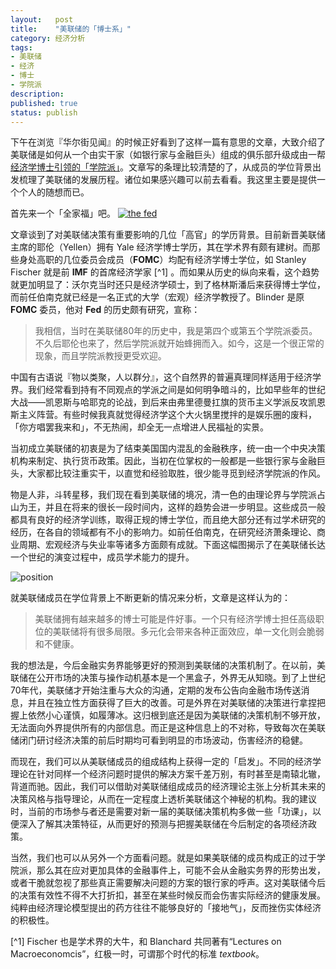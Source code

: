 ```yaml
---
layout:   post
title:    "美联储的「博士系」"
category: 经济分析 
tags:     
- 美联储 
- 经济 
- 博士 
- 学院派
description: 
published: true
status: publish
---
```

 
下午在浏览『华尔街见闻』的时候正好看到了这样一篇有意思的文章，大致介绍了美联储是如何从一个由实干家（如银行家与金融巨头）组成的俱乐部升级成由一帮[经济学博士引领的「学院派」](http://wallstreetcn.com/node/75851)。文章写的条理比较清楚的了，从成员的学位背景出发梳理了美联储的发展历程。诸位如果感兴趣可以前去看看。我这里主要是提供一个个人的随想而已。

<!-- more -->

首先来一个「全家福」吧。
[![the fed](/cn/assets/images/r-figures/2014-02-12-mei-lian-chu-de-bo-shi-xi/fed.jpg)](/cn/assets/images/r-figures/2014-02-12-mei-lian-chu-de-bo-shi-xi/fed.jpg)
 
文章谈到了对美联储决策有重要影响的几位「高官」的学历背景。目前新晋美联储主席的耶伦（Yellen）拥有 Yale 经济学博士学历，其在学术界有颇有建树。而那些身处高职的几位委员会成员（**FOMC**）均配有经济学博士学位，如 Stanley Fischer 就是前 **IMF** 的首席经济学家 [^1] 。而如果从历史的纵向来看，这个趋势就更加明显了：沃尔克当时还只是经济学硕士，到了格林斯潘后来获得博士学位，而前任伯南克就已经是一名正式的大学（宏观）经济学教授了。Blinder 是原 **FOMC** 委员，他对 **Fed** 的历史颇有研究，宣称：
 
> 我相信，当时在美联储80年的历史中，我是第四个或第五个学院派委员。不久后耶伦也来了，然后学院派就开始蜂拥而入。如今，这是一个很正常的现象，而且学院派教授更受欢迎。
 
中国有古语说『物以类聚，人以群分』，这个自然界的普遍真理同样适用于经济学界。我们经常看到持有不同观点的学派之间是如何明争暗斗的，比如早些年的世纪大战——凯恩斯与哈耶克的论战，到后来由弗里德曼扛旗的货币主义学派反攻凯恩斯主义阵营。有些时候我真就觉得经济学这个大火锅里搅拌的是娱乐圈的废料，「你方唱罢我来和」，不无热闹，却全无一点增进人民福祉的实景。
 
当初成立美联储的初衷是为了结束美国国内混乱的金融秩序，统一由一个中央决策机构来制定、执行货币政策。因此，当初在位掌权的一般都是一些银行家与金融巨头，大家都比较注重实干，以直觉和经验取胜，很少能寻觅到经济学院派的作风。
 
物是人非，斗转星移，我们现在看到美联储的境况，清一色的由理论界与学院派占山为王，并且在将来的很长一段时间内，这样的趋势会进一步明显。这些成员一般都具有良好的经济学训练，取得正规的博士学位，而且绝大部分还有过学术研究的经历，在各自的领域都有不小的影响力。如前任伯南克，在研究经济萧条理论、商业周期、宏观经济与失业率等诸多方面颇有成就。下面这幅图揭示了在美联储长达一个世纪的演变过程中，成员学术能力的提升。
 
![position](/cn/assets/images/r-figures/2014-02-12-mei-lian-chu-de-bo-shi-xi/position.jpg)
 
就美联储成员在学位背景上不断更新的情况来分析，文章是这样认为的：
 
> 美联储拥有越来越多的博士可能是件好事。一个只有经济学博士担任高级职位的美联储将有很多局限。多元化会带来各种正面效应，单一文化则会脆弱和不健康。
 
我的想法是，今后金融实务界能够更好的预测到美联储的决策机制了。在以前，美联储在公开市场的决策与操作动机基本是一个黑盒子，外界无从知晓。到了上世纪70年代，美联储才开始注重与大众的沟通，定期的发布公告向金融市场传送消息，并且在独立性方面获得了巨大的改善。可是外界在对美联储的决策进行拿捏把握上依然小心谨慎，如履薄冰。这归根到底还是因为美联储的决策机制不够开放，无法面向外界提供所有的内部信息。而正是这种信息上的不对称，导致每次在美联储闭门研讨经济决策的前后时期均可看到明显的市场波动，伤害经济的稳健。
 
而现在，我们可以从美联储成员的组成结构上获得一定的「启发」。不同的经济学理论在针对同样一个经济问题时提供的解决方案千差万别，有时甚至是南辕北辙，背道而驰。因此，我们可以借助对美联储组成成员的经济理论主张上分析其未来的决策风格与指导理论，从而在一定程度上透析美联储这个神秘的机构。我的建议时，当前的市场参与者还是需要对新一届的美联储决策机构多做一些「功课」，以便深入了解其决策特征，从而更好的预测与把握美联储在今后制定的各项经济政策。
 
当然，我们也可以从另外一个方面看问题。就是如果美联储的成员构成正的过于学院派，那么其在应对更加具体的金融事件上，可能不会从金融实务界的形势出发，或者干脆就忽视了那些真正需要解决问题的方案的银行家的呼声。这对美联储今后的决策有效性不得不大打折扣，甚至在某些时候反而会伤害实际经济的健康发展。纯粹由经济理论模型提出的药方往往不能够良好的「接地气」，反而挫伤实体经济的积极性。
 
 [^1] Fischer 也是学术界的大牛，和 Blanchard 共同著有“Lectures on Macroeconomcis”，红极一时，可谓那个时代的标准 *textbook*。
 
 
 
